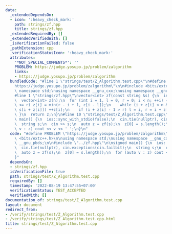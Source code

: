 ```yaml
---
data:
  _extendedDependsOn:
  - icon: ':heavy_check_mark:'
    path: strings/zf.hpp
    title: strings/zf.hpp
  _extendedRequiredBy: []
  _extendedVerifiedWith: []
  _isVerificationFailed: false
  _pathExtension: cpp
  _verificationStatusIcon: ':heavy_check_mark:'
  attributes:
    '*NOT_SPECIAL_COMMENTS*': ''
    PROBLEM: https://judge.yosupo.jp/problem/zalgorithm
    links:
    - https://judge.yosupo.jp/problem/zalgorithm
  bundledCode: "#line 1 \"strings/test/Z_Algorithm.test.cpp\"\n#define PROBLEM \"\
    https://judge.yosupo.jp/problem/zalgorithm\"\n\n#include <bits/extc++.h>\n\nusing\
    \ namespace std;\nusing namespace __gnu_cxx;\nusing namespace __gnu_pbds;\n\n\
    #line 1 \"strings/zf.hpp\"\nvector<int> zf(const string &s) {\n  int n = (int)s.length();\n\
    \  vector<int> z(n);\n  for (int i = 1, l = 0, r = 0; i < n; ++i) {\n    if (i\
    \ <= r) z[i] = min(r - i + 1, z[i - l]);\n    while (i + z[i] < n && s[z[i]] ==\
    \ s[i + z[i]]) ++z[i];\n    if (i + z[i] - 1 > r) l = i, r = i + z[i] - 1;\n \
    \ }\n  return z;\n}\n#line 10 \"strings/test/Z_Algorithm.test.cpp\"\n\nsigned\
    \ main() {\n  ios::sync_with_stdio(false);\n  cin.tie(nullptr), cin.exceptions(cin.failbit);\n\
    \  string s;\n  cin >> s;\n  auto z = zf(s);\n  z[0] = s.length();\n  for (auto\
    \ v : z) cout << v << ' ';\n}\n"
  code: "#define PROBLEM \"https://judge.yosupo.jp/problem/zalgorithm\"\n\n#include\
    \ <bits/extc++.h>\n\nusing namespace std;\nusing namespace __gnu_cxx;\nusing namespace\
    \ __gnu_pbds;\n\n#include \"../zf.hpp\"\n\nsigned main() {\n  ios::sync_with_stdio(false);\n\
    \  cin.tie(nullptr), cin.exceptions(cin.failbit);\n  string s;\n  cin >> s;\n\
    \  auto z = zf(s);\n  z[0] = s.length();\n  for (auto v : z) cout << v << ' ';\n\
    }"
  dependsOn:
  - strings/zf.hpp
  isVerificationFile: true
  path: strings/test/Z_Algorithm.test.cpp
  requiredBy: []
  timestamp: '2022-08-19 13:47:55+07:00'
  verificationStatus: TEST_ACCEPTED
  verifiedWith: []
documentation_of: strings/test/Z_Algorithm.test.cpp
layout: document
redirect_from:
- /verify/strings/test/Z_Algorithm.test.cpp
- /verify/strings/test/Z_Algorithm.test.cpp.html
title: strings/test/Z_Algorithm.test.cpp
---
```

